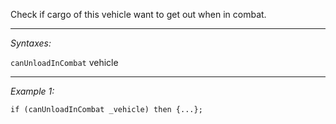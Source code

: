 Check if cargo of this vehicle want to get out when in combat.


---
*Syntaxes:*

`canUnloadInCombat` vehicle

---
*Example 1:*

```sqf
if (canUnloadInCombat _vehicle) then {...};
```